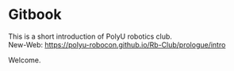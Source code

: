 
 # Gitbook
This is a short introduction of PolyU robotics club.  
New-Web: https://polyu-robocon.github.io/Rb-Club/prologue/intro

Welcome.

